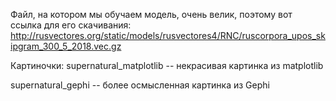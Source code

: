Файл, на котором мы обучаем модель, очень велик, поэтому вот ссылка для его скачивания: http://rusvectores.org/static/models/rusvectores4/RNC/ruscorpora_upos_skipgram_300_5_2018.vec.gz

Картиночки:
supernatural_matplotlib -- некрасивая картинка из matplotlib

supernatural_gephi -- более осмысленная картинка из Gephi
